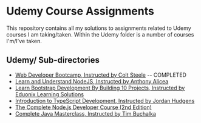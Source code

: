 # Udemy Course Assignments
This repository contains all my solutions to assignments related to Udemy courses I am taking/taken. Within the Udemy folder is a number of courses I'm/I've taken.

## Udemy/ Sub-directories
- [Web Developer Bootcamp, Instructed by Colt Steele](https://www.udemy.com/the-web-developer-bootcamp/) -- COMPLETED
- [Learn and Understand NodeJS, Instructed by Anthony Alicea](https://www.udemy.com/understand-nodejs/) 
- [Learn Bootstrap Development By Building 10 Projects, Instructed by Eduonix Learning Solutions](https://www.udemy.com/learn-bootstrap-development-by-building-10-projects/)
- [Introduction to TypeScript Development, Instructed by Jordan Hudgens](https://www.udemy.com/introduction-typescript-development/)
- [The Complete Node.js Developer Course (2nd Edition)](https://www.udemy.com/the-complete-nodejs-developer-course-2/)
- [Complete Java Masterclass, Instructed by Tim Buchalka](https://www.udemy.com/java-the-complete-java-developer-course)
